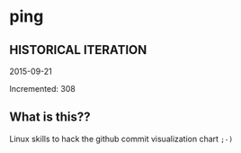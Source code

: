 # ping

## HISTORICAL ITERATION
2015-09-21

Incremented: 308

## What is this?? 
Linux skills to hack the github commit visualization chart `;-)`

